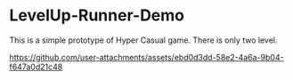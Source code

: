 # LevelUp-Runner-Demo

This is a simple prototype of Hyper Casual game. There is only two level.

https://github.com/user-attachments/assets/ebd0d3dd-58e2-4a6a-9b04-f647a0d21c48

